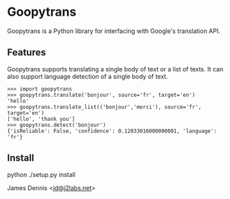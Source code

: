 Goopytrans
=======

Goopytrans is a Python library for interfacing with Google's translation API.

Features
--------

Goopytrans supports translating a single body of text or a list of texts. It can also support language detection of a single body of text.

    >>> import goopytrans
    >>> goopytrans.translate('bonjour', source='fr', target='en')
    'hello'
    >>> goopytrans.translate_list(('bonjour','merci'), source='fr', target='en')
    ['hello', 'thank you']
    >>> goopytrans.detect('bonjour')
    {'isReliable': False, 'confidence': 0.12033016000000001, 'language': 'fr'}

Install
-------

python ./setup.py install


James Dennis <<jd@j2labs.net>>
